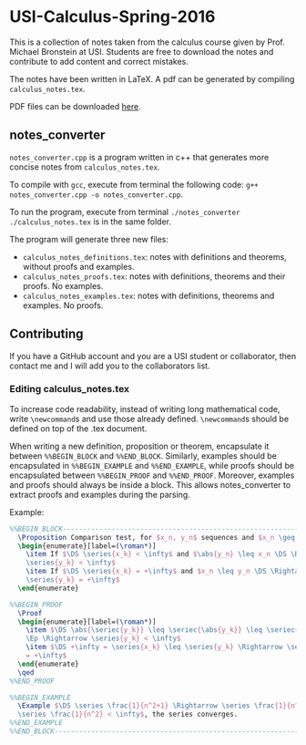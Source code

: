 # USI-Calculus-Spring-2016

This is a collection of notes taken from the calculus course given by Prof. Michael Bronstein at USI. Students are free to download the notes and contribute to add content and correct mistakes.

The notes have been written in LaTeX. A pdf can be generated by compiling `calculus_notes.tex`.

PDF files can be downloaded [here](http://atelier.inf.unisi.ch/~zuccha/en/usi.html).


## notes_converter

`notes_converter.cpp` is a program written in c++ that generates more concise notes from `calculus_notes.tex`.

To compile with `gcc`, execute from terminal the following code: `g++ notes_converter.cpp -o notes_converter.cpp`.

To run the program, execute from terminal `./notes_converter ./calculus_notes.tex` is in the same folder.

The program will generate three new files:
- `calculus_notes_definitions.tex`: notes with definitions and theorems, without proofs and examples.
- `calculus_notes_proofs.tex`: notes with definitions, theorems and their proofs. No examples.
- `calculus_notes_examples.tex`: notes with definitions, theorems and examples. No proofs.


## Contributing

If you have a GitHub account and you are a USI student or collaborator, then contact me and I will add you to the collaborators list.

### Editing calculus_notes.tex

To increase code readability, instead of writing long mathematical code, write `\newcommand`s and use those already defined. `\newcommand`s should be defined on top of the .tex document.

When writing a new definition, proposition or theorem, encapsulate it between `%%BEGIN_BLOCK` and `%%END_BLOCK`. Similarly, examples should be encapsulated in `%%BEGIN_EXAMPLE` and `%%END_EXAMPLE`, while proofs should be encapsulated between `%%BEGIN_PROOF` and `%%END_PROOF`. Moreover, examples and proofs should always be inside a block. This allows notes_converter to extract proofs and examples during the parsing.

Example:

```latex
%%BEGIN_BLOCK-----------------------------------------------------------------%%
  \Proposition Comparison test, for $x_n, y_n$ sequences and $x_n \geq 0$
  \begin{enumerate}[label=(\roman*)]
    \item If $\DS \series{x_k} < \infty$ and $\abs{y_n} \leq x_n \DS \Rightarrow
    \series{y_k} < \infty$
    \item If $\DS \series{x_k} = +\infty$ and $x_n \leq y_n \DS \Rightarrow
    \series{y_k} = +\infty$
  \end{enumerate}

%%BEGIN_PROOF
  \Proof
  \begin{enumerate}[label=(\roman*)]
    \item $\DS \abs{\seriec{y_k}} \leq \seriec{\abs{y_k}} \leq \seriec{x_k} <
    \Ep \Rightarrow \series{y_k} < \infty$
    \item $\DS +\infty = \series{x_k} \leq \series{y_k} \Rightarrow \series{y_n}
    = +\infty$
  \end{enumerate}
  \qed
%%END_PROOF

%%BEGIN_EXAMPLE
  \Example $\DS \series \frac{1}{n^2+1} \Rightarrow \series \frac{1}{n^2+1} <
  \series \frac{1}{n^2} < \infty$, the series converges.
%%END_EXAMPLE
%%END_BLOCK-------------------------------------------------------------------%%
```
